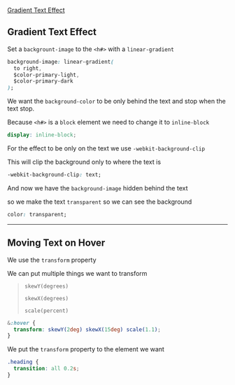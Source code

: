 [Gradient Text Effect](##gradienttexteffect)

## Gradient Text Effect

Set a `backgrount-image` to the `<h#>` with a `linear-gradient`

```css
background-image: linear-gradient(
  to right,
  $color-primary-light,
  $color-primary-dark
);
```

We want the `background-color` to be only behind the text and stop when the text stop.

Because `<h#>` is a `block` element we need to change it to `inline-block`

```scss
display: inline-block;
```

For the effect to be only on the text we use `-webkit-background-clip`

This will clip the background only to where the text is

```css
-webkit-background-clip: text;
```

And now we have the `background-image` hidden behind the text

so we make the text `transparent` so we can see the background

```css
color: transparent;
```

---

## Moving Text on Hover

We use the `transform` property

We can put multiple things we want to transform

> `skewY(degrees)`
>
> `skewX(degrees)`
>
> `scale(percent)`

```scss
&:hover {
  transform: skewY(2deg) skewX(15deg) scale(1.1);
}
```

We put the `transform` property to the element we want

```css
.heading {
  transition: all 0.2s;
}
```
